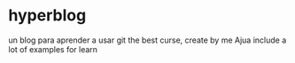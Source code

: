 # hyperblog
un blog para aprender a usar git
the best curse, create by me Ajua
include a lot of examples for learn